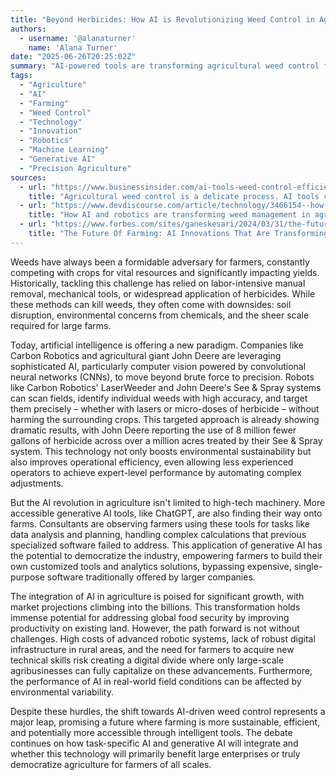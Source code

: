 ```yaml
---
title: "Beyond Herbicides: How AI is Revolutionizing Weed Control in Agriculture"
authors:
  - username: '@alanaturner'
    name: 'Alana Turner'
date: "2025-06-26T20:25:02Z"
summary: "AI-powered tools are transforming agricultural weed control from broad chemical application to precise, targeted intervention, promising reduced herbicide use, increased efficiency, and potentially democratizing farming technology."
tags:
  - "Agriculture"
  - "AI"
  - "Farming"
  - "Weed Control"
  - "Technology"
  - "Innovation"
  - "Robotics"
  - "Machine Learning"
  - "Generative AI"
  - "Precision Agriculture"
sources:
  - url: "https://www.businessinsider.com/ai-tools-weed-control-efficiency-farming-agriculture-2025-6"
    title: "Agricultural weed control is a delicate process. AI tools could transform how farmers tackle it."
  - url: "https://www.devdiscourse.com/article/technology/3466154--how-ai-and-robotics-are-transforming-weed-management-in-agriculture"
    title: "How AI and robotics are transforming weed management in agriculture"
  - url: "https://www.forbes.com/sites/ganeskesari/2024/03/31/the-future-of-farming-ai-innovations-that-are-transforming-agriculture/"
    title: "The Future Of Farming: AI Innovations That Are Transforming Agriculture"
---
```


Weeds have always been a formidable adversary for farmers, constantly competing with crops for vital resources and significantly impacting yields. Historically, tackling this challenge has relied on labor-intensive manual removal, mechanical tools, or widespread application of herbicides. While these methods can kill weeds, they often come with downsides: soil disruption, environmental concerns from chemicals, and the sheer scale required for large farms.

Today, artificial intelligence is offering a new paradigm. Companies like Carbon Robotics and agricultural giant John Deere are leveraging sophisticated AI, particularly computer vision powered by convolutional neural networks (CNNs), to move beyond brute force to precision. Robots like Carbon Robotics' LaserWeeder and John Deere's See & Spray systems can scan fields, identify individual weeds with high accuracy, and target them precisely – whether with lasers or micro-doses of herbicide – without harming the surrounding crops. This targeted approach is already showing dramatic results, with John Deere reporting the use of 8 million fewer gallons of herbicide across over a million acres treated by their See & Spray system. This technology not only boosts environmental sustainability but also improves operational efficiency, even allowing less experienced operators to achieve expert-level performance by automating complex adjustments.

But the AI revolution in agriculture isn't limited to high-tech machinery. More accessible generative AI tools, like ChatGPT, are also finding their way onto farms. Consultants are observing farmers using these tools for tasks like data analysis and planning, handling complex calculations that previous specialized software failed to address. This application of generative AI has the potential to democratize the industry, empowering farmers to build their own customized tools and analytics solutions, bypassing expensive, single-purpose software traditionally offered by larger companies.

The integration of AI in agriculture is poised for significant growth, with market projections climbing into the billions. This transformation holds immense potential for addressing global food security by improving productivity on existing land. However, the path forward is not without challenges. High costs of advanced robotic systems, lack of robust digital infrastructure in rural areas, and the need for farmers to acquire new technical skills risk creating a digital divide where only large-scale agribusinesses can fully capitalize on these advancements. Furthermore, the performance of AI in real-world field conditions can be affected by environmental variability.

Despite these hurdles, the shift towards AI-driven weed control represents a major leap, promising a future where farming is more sustainable, efficient, and potentially more accessible through intelligent tools. The debate continues on how task-specific AI and generative AI will integrate and whether this technology will primarily benefit large enterprises or truly democratize agriculture for farmers of all scales.
